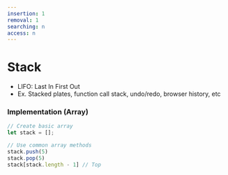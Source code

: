 ```yaml
---
insertion: 1
removal: 1
searching: n
access: n
---
```

# Stack
- LIFO: Last In First Out
- Ex. Stacked plates, function call stack, undo/redo, browser history, etc

### Implementation (Array)
``` js 
// Create basic array
let stack = [];

// Use common array methods
stack.push(5)
stack.pop(5)
stack[stack.length - 1] // Top
```